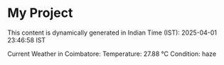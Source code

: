 # My Project

This content is dynamically generated in Indian Time (IST): 2025-04-01 23:46:58 IST


Current Weather in Coimbatore:
Temperature: 27.88 °C
Condition: haze
